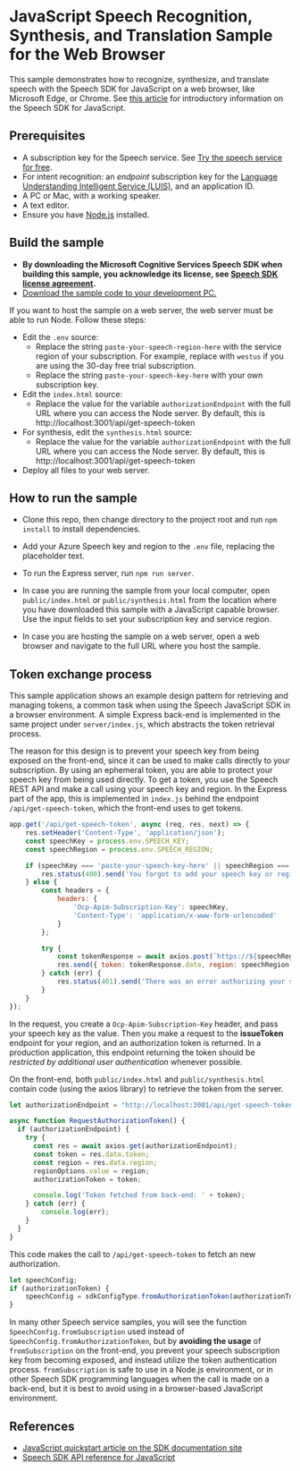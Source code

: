 # JavaScript Speech Recognition, Synthesis, and Translation Sample for the Web Browser

This sample demonstrates how to recognize, synthesize, and translate speech with the Speech SDK for JavaScript on a web browser, like Microsoft Edge, or Chrome.
See [this article](https://docs.microsoft.com/azure/cognitive-services/speech-service/quickstart-js-browser) for introductory information on the Speech SDK for JavaScript.

## Prerequisites

* A subscription key for the Speech service. See [Try the speech service for free](https://docs.microsoft.com/azure/cognitive-services/speech-service/get-started).
* For intent recognition: an *endpoint* subscription key for the [Language Understanding Intelligent Service (LUIS)](https://www.luis.ai/home), and an application ID.
* A PC or Mac, with a working speaker.
* A text editor.
* Ensure you have [Node.js](https://nodejs.org/en/download/) installed.

## Build the sample

* **By downloading the Microsoft Cognitive Services Speech SDK when building this sample, you acknowledge its license, see [Speech SDK license agreement](https://docs.microsoft.com/azure/cognitive-services/speech-service/license).**
* [Download the sample code to your development PC.](/README.md#get-the-samples)

If you want to host the sample on a web server, the web server must be able to run Node. Follow these steps:

* Edit the `.env` source:
  * Replace the string `paste-your-speech-region-here` with the service region of your subscription.
    For example, replace with `westus` if you are using the 30-day free trial subscription.
  * Replace the string `paste-your-speech-key-here` with your own subscription key.
* Edit the `index.html` source:
  * Replace the value for the variable `authorizationEndpoint` with the full URL where you can access the Node server. By default, this is http://localhost:3001/api/get-speech-token
* For synthesis, edit the `synthesis.html` source:
  * Replace the value for the variable `authorizationEndpoint` with the full URL where you can access the Node server. By default, this is http://localhost:3001/api/get-speech-token
* Deploy all files to your web server.

## How to run the sample

* Clone this repo, then change directory to the project root and run `npm install` to install dependencies.
* Add your Azure Speech key and region to the `.env` file, replacing the placeholder text.
* To run the Express server, run `npm run server`.

* In case you are running the sample from your local computer, open `public/index.html` or `public/synthesis.html` from the location where you have downloaded this sample with a JavaScript capable browser.
  Use the input fields to set your subscription key and service region.
* In case you are hosting the sample on a web server, open a web browser and navigate to the full URL where you host the sample.


## Token exchange process

This sample application shows an example design pattern for retrieving and managing tokens, a common task when using the Speech JavaScript SDK in a browser environment. A simple Express back-end is implemented in the same project under `server/index.js`, which abstracts the token retrieval process. 

The reason for this design is to prevent your speech key from being exposed on the front-end, since it can be used to make calls directly to your subscription. By using an ephemeral token, you are able to protect your speech key from being used directly. To get a token, you use the Speech REST API and make a call using your speech key and region. In the Express part of the app, this is implemented in `index.js` behind the endpoint `/api/get-speech-token`, which the front-end uses to get tokens. 

```javascript
app.get('/api/get-speech-token', async (req, res, next) => {
    res.setHeader('Content-Type', 'application/json');
    const speechKey = process.env.SPEECH_KEY;
    const speechRegion = process.env.SPEECH_REGION;

    if (speechKey === 'paste-your-speech-key-here' || speechRegion === 'paste-your-speech-region-here') {
        res.status(400).send('You forgot to add your speech key or region to the .env file.');
    } else {
        const headers = { 
            headers: {
                'Ocp-Apim-Subscription-Key': speechKey,
                'Content-Type': 'application/x-www-form-urlencoded'
            }
        };

        try {
            const tokenResponse = await axios.post(`https://${speechRegion}.api.cognitive.microsoft.com/sts/v1.0/issueToken`, null, headers);
            res.send({ token: tokenResponse.data, region: speechRegion });
        } catch (err) {
            res.status(401).send('There was an error authorizing your speech key.');
        }
    }
});
```

In the request, you create a `Ocp-Apim-Subscription-Key` header, and pass your speech key as the value. Then you make a request to the **issueToken** endpoint for your region, and an authorization token is returned. In a production application, this endpoint returning the token should be *restricted by additional user authentication* whenever possible. 

On the front-end, both `public/index.html` and `public/synthesis.html` contain code (using the axios library) to retrieve the token from the server. 

```javascript
let authorizationEndpoint = "http://localhost:3001/api/get-speech-token";

async function RequestAuthorizationToken() {
  if (authorizationEndpoint) {
    try {
      const res = await axios.get(authorizationEndpoint);
      const token = res.data.token;
      const region = res.data.region;
      regionOptions.value = region;
      authorizationToken = token;

      console.log('Token fetched from back-end: ' + token);
    } catch (err) {
        console.log(err);
    }
  }
}
```

This code makes the call to `/api/get-speech-token` to fetch an new authorization. 

```javascript
let speechConfig;
if (authorizationToken) {
    speechConfig = sdkConfigType.fromAuthorizationToken(authorizationToken, regionOptions.value);
} 
```

In many other Speech service samples, you will see the function `SpeechConfig.fromSubscription` used instead of `SpeechConfig.fromAuthorizationToken`, but by **avoiding the usage** of `fromSubscription` on the front-end, you prevent your speech subscription key from becoming exposed, and instead utilize the token authentication process. `fromSubscription` is safe to use in a Node.js environment, or in other Speech SDK programming languages when the call is made on a back-end, but it is best to avoid using in a browser-based JavaScript environment.

## References

* [JavaScript quickstart article on the SDK documentation site](https://docs.microsoft.com/azure/cognitive-services/speech-service/quickstart-js-browser)
* [Speech SDK API reference for JavaScript](https://aka.ms/csspeech/javascriptref)
